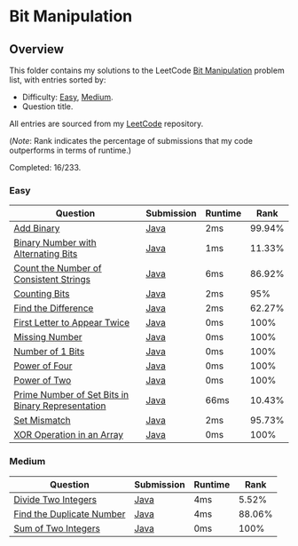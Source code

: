 # Bit Manipulation

## Overview
This folder contains my solutions to the LeetCode [Bit Manipulation](https://leetcode.com/problem-list/bit-manipulation/) problem list,
with entries sorted by:
- Difficulty: [Easy](#easy), [Medium](#medium).
- Question title.

All entries are sourced from my [LeetCode](https://github.com/shumarb/leetcode) repository.

(*Note*: Rank indicates the percentage of submissions that my code outperforms in terms of runtime.)

Completed: 16/233.

### Easy
| Question                                                                                                                                                             | Submission                                                                                                                     | Runtime | Rank   |
|----------------------------------------------------------------------------------------------------------------------------------------------------------------------|--------------------------------------------------------------------------------------------------------------------------------|---------|--------|
| [Add Binary](https://leetcode.com/problems/add-binary/description/)                                                                                                  | [Java](https://github.com/shumarb/leetcode/blob/main/submissions/java/AddBinary.java)                                          | 2ms     | 99.94% |
| [Binary Number with Alternating Bits](https://leetcode.com/problems/binary-number-with-alternating-bits/description/)                                                | [Java](https://github.com/shumarb/leetcode/blob/main/submissions/java/BinaryNumberWithAlternatingBits.java)                    | 1ms     | 11.33% |
| [Count the Number of Consistent Strings](https://leetcode.com/problems/count-the-number-of-consistent-strings/description/)                                          | [Java](https://github.com/shumarb/leetcode/blob/main/submissions/java/CountTheNumberOfConsistentStrings.java)                  | 6ms     | 86.92% |
| [Counting Bits](https://leetcode.com/problems/counting-bits/description/)                                                                                            | [Java](https://github.com/shumarb/leetcode/blob/main/submissions/java/CountingBits.java)                                       | 2ms     | 95%    |
| [Find the Difference](https://leetcode.com/problems/find-the-difference/description/)                                                                                | [Java](https://github.com/shumarb/leetcode/blob/main/submissions/java/FindTheDifference.java)                                  | 2ms     | 62.27% |
| [First Letter to Appear Twice](https://leetcode.com/problems/first-letter-to-appear-twice/description/)                                                              | [Java](https://github.com/shumarb/leetcode/blob/main/submissions/java/FirstLetterToAppearTwice.java)                           | 0ms     | 100%   |
| [Missing Number](https://leetcode.com/problems/missing-number/description/)                                                                                          | [Java](https://github.com/shumarb/leetcode/blob/main/submissions/java/MissingNumber.java)                                      | 0ms     | 100%   |
| [Number of 1 Bits](https://leetcode.com/problems/number-of-1-bits/description/)                                                                                      | [Java](https://github.com/shumarb/leetcode/blob/main/submissions/java/NumberOf1Bits.java)                                      | 0ms     | 100%   |
| [Power of Four](https://leetcode.com/problems/power-of-four/description/)                                                                                            | [Java](https://github.com/shumarb/leetcode/blob/main/submissions/java/PowerOfFour.java)                                        | 0ms     | 100%   |
| [Power of Two](https://leetcode.com/problems/power-of-two/description/)                                                                                              | [Java](https://github.com/shumarb/leetcode/blob/main/submissions/java/PowerOfTwo.java)                                         | 0ms     | 100%   |
| [Prime Number of Set Bits in Binary Representation](https://leetcode.com/problems/prime-number-of-set-bits-in-binary-representation/description/)                    | [Java](https://github.com/shumarb/leetcode/blob/main/submissions/java/PrimeNumberOfSetBitsInBinaryRepresentation.java)         | 66ms    | 10.43% |
| [Set Mismatch](https://leetcode.com/problems/set-mismatch/description/)                                                                                              | [Java](https://github.com/shumarb/leetcode/blob/main/submissions/java/SetMismatch.java)                                        | 2ms     | 95.73% |
| [XOR Operation in an Array](https://leetcode.com/problems/xor-operation-in-an-array/description/)                                                                    | [Java](https://github.com/shumarb/leetcode/blob/main/submissions/java/XorOperationInAnArray.java)                              | 0ms     | 100%   |

### Medium
| Question                                                                                                                               | Submission                                                                                                      | Runtime | Rank   |
|----------------------------------------------------------------------------------------------------------------------------------------|-----------------------------------------------------------------------------------------------------------------|---------|--------|
| [Divide Two Integers](https://leetcode.com/problems/divide-two-integers/description/)                                                  | [Java](https://github.com/shumarb/leetcode/blob/main/submissions/java/DivideTwoIntegers.java)                   | 4ms     | 5.52%  |
| [Find the Duplicate Number](https://leetcode.com/problems/find-the-duplicate-number/description/)                                      | [Java](https://github.com/shumarb/leetcode/blob/main/submissions/java/FindTheDuplicateNumber.java)              | 4ms     | 88.06% |
| [Sum of Two Integers](https://leetcode.com/problems/sum-of-two-integers/description/)                                                  | [Java](https://github.com/shumarb/leetcode/blob/main/submissions/java/SumOfTwoIntegers.java)                    | 0ms     | 100%   |
